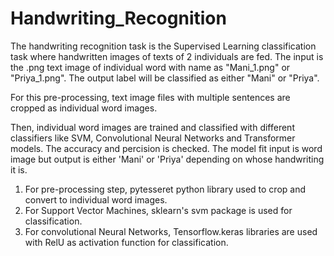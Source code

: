 # Handwriting_Recognition

The handwriting recognition task is the Supervised Learning classification task where handwritten images of texts of 2 individuals are fed. The input is the .png text image of individual word with name as "Mani_1.png" or "Priya_1.png".
The output label will be classified as either "Mani" or "Priya". 

For this pre-processing, text image files with multiple sentences are cropped as individual word images. 

Then, individual word images are trained and classified with different classifiers like SVM, Convolutional Neural Networks and Transformer models. The accuracy and
percision is checked. The model fit input is word image but output is either 'Mani' or 'Priya' depending on whose handwriting it is.

1. For pre-processing step, pytesseret python library used to crop and convert to individual word images.
2. For Support Vector Machines, sklearn's svm package is used for classification.
3. For convolutional Neural Networks, Tensorflow.keras libraries are used with RelU as activation function for classification.
